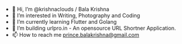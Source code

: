 - 👋 Hi, I’m @krishnaclouds / Bala Krishna
- 👀 I’m interested in Writing, Photography and Coding
- 🌱 I’m currently learning Flutter and Golang
- 💞️ I’m building urlpro.in - An opensource URL Shortner Application. 
- 📫 How to reach me prince.balakrishna@gmail.com

<!---
krishnaclouds/krishnaclouds is a ✨ special ✨ repository because its `README.md` (this file) appears on your GitHub profile.
You can click the Preview link to take a look at your changes.
--->
